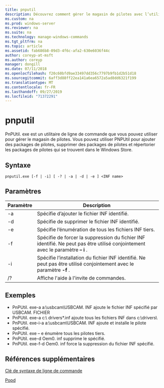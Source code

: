 ```yaml
---
title: pnputil
description: Découvrez comment gérer le magasin de pilotes avec l’utilitaire PnPutil. exe.
ms.custom: na
ms.prod: windows-server
ms.reviewer: na
ms.suite: na
ms.technology: manage-windows-commands
ms.tgt_pltfrm: na
ms.topic: article
ms.assetid: fab686b8-09d3-4f6c-afa2-630e6036f44c
author: coreyp-at-msft
ms.author: coreyp
manager: dongill
ms.date: 07/11/2018
ms.openlocfilehash: f20c60bfd9ae33497dd356c7797b9fb1d2b51d18
ms.sourcegitcommit: 6aff3d88ff22ea141a6ea6572a5ad8dd6321f199
ms.translationtype: MT
ms.contentlocale: fr-FR
ms.lasthandoff: 09/27/2019
ms.locfileid: "71372291"
---
```

# <a name="pnputil"></a>pnputil

PnPUtil. exe est un utilitaire de ligne de commande que vous pouvez utiliser pour gérer le magasin de pilotes. Vous pouvez utiliser PNPUtil pour ajouter des packages de pilotes, supprimer des packages de pilotes et répertorier les packages de pilotes qui se trouvent dans le Windows Store.

## <a name="syntax"></a>Syntaxe

```
pnputil.exe [-f | -i] [ -? | -a | -d | -e ] <INF name>
```

## <a name="parameters"></a>Paramètres

|Paramètre|Description|
|---------|-----------|
|-a|Spécifie d’ajouter le fichier INF identifié.|
|-d|Spécifie de supprimer le fichier INF identifié.|
|-e|Spécifie l’énumération de tous les fichiers INF tiers.|
|-f|Spécifie de forcer la suppression du fichier INF identifié. Ne peut pas être utilisé conjointement avec le paramètre **– i** .|
|-i|Spécifie l’installation du fichier INF identifié. Ne peut pas être utilisé conjointement avec le paramètre **-f** .|
|/?|Affiche l'aide à l'invite de commandes.|


## <a name="examples"></a>Exemples

-   PnPUtil. exe-a a:\usbcam\USBCAM. INF ajoute le fichier INF spécifié par USBCAM. FICHIER
-   PnPUtil. exe-a c:\ drivers\*.inf ajoute tous les fichiers INF dans c:\drivers\
-   PnPUtil. exe-i-a a:\usbcam\USBCAM. INF ajoute et installe le pilote spécifié.
-   PnPUtil. exe – e énumère tous les pilotes tiers.
-   PnPUtil. exe-d Oem0. inf supprime le spécifié.
-   PnPUtil. exe-f-d Oem0. inf force la suppression du fichier INF spécifié.

## <a name="additional-references"></a>Références supplémentaires

[Clé de syntaxe de ligne de commande](command-line-syntax-key.md)

[Popd](popd.md)